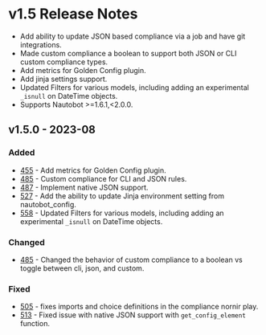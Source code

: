 # v1.5 Release Notes

- Add ability to update JSON based compliance via a job and have git integrations.
- Made custom compliance a boolean to support both JSON or CLI custom compliance types.
- Add metrics for Golden Config plugin.
- Add jinja settings support.
- Updated Filters for various models, including adding an experimental `_isnull` on DateTime objects.
- Supports Nautobot >=1.6.1,<2.0.0.

## v1.5.0 - 2023-08

### Added

- [455](https://github.com/nautobot/nautobot-plugin-golden-config/pull/455) - Add metrics for Golden Config plugin.
- [485](https://github.com/nautobot/nautobot-plugin-golden-config/pull/485) - Custom compliance for CLI and JSON rules.
- [487](https://github.com/nautobot/nautobot-plugin-golden-config/pull/487) - Implement native JSON support.
- [527](https://github.com/nautobot/nautobot-plugin-golden-config/pull/527) - Add the ability to update Jinja environment setting from nautobot_config.
- [558](https://github.com/nautobot/nautobot-plugin-golden-config/pull/558) - Updated Filters for various models, including adding an experimental `_isnull` on DateTime objects.

### Changed

- [485](https://github.com/nautobot/nautobot-plugin-golden-config/pull/485) - Changed the behavior of custom compliance to a boolean vs toggle between cli, json, and custom.

### Fixed

- [505](https://github.com/nautobot/nautobot-plugin-golden-config/pull/505) - fixes imports and choice definitions in the compliance nornir play.
- [513](https://github.com/nautobot/nautobot-plugin-golden-config/pull/513) - Fixed issue with native JSON support with `get_config_element` function.
